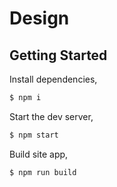 # Design

## Getting Started

Install dependencies,

```bash
$ npm i
```

Start the dev server,

```bash
$ npm start
```

Build site app,

```bash
$ npm run build
```
